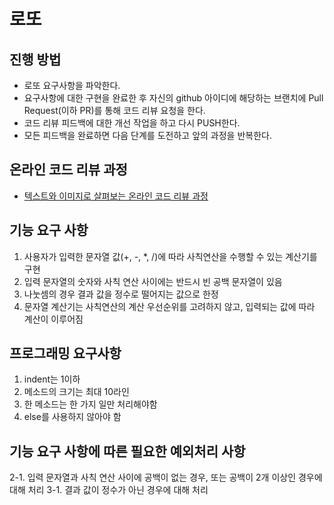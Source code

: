 # 로또
## 진행 방법
* 로또 요구사항을 파악한다.
* 요구사항에 대한 구현을 완료한 후 자신의 github 아이디에 해당하는 브랜치에 Pull Request(이하 PR)를 통해 코드 리뷰 요청을 한다.
* 코드 리뷰 피드백에 대한 개선 작업을 하고 다시 PUSH한다.
* 모든 피드백을 완료하면 다음 단계를 도전하고 앞의 과정을 반복한다.

## 온라인 코드 리뷰 과정
* [텍스트와 이미지로 살펴보는 온라인 코드 리뷰 과정](https://github.com/next-step/nextstep-docs/tree/master/codereview)

## 기능 요구 사항
1. 사용자가 입력한 문자열 값(+, -, *, /)에 따라 사칙연산을 수행할 수 있는 계산기를 구현
2. 입력 문자열의 숫자와 사칙 연산 사이에는 반드시 빈 공백 문자열이 있음
3. 나눗셈의 경우 결과 값을 정수로 떨어지는 값으로 한정
4. 문자열 계산기는 사칙연산의 계산 우선순위를 고려하지 않고, 입력되는 값에 따라 계산이 이루어짐

## 프로그래밍 요구사항
1. indent는 1이하
2. 메소드의 크기는 최대 10라인
3. 한 메소드는 한 가지 일만 처리해야함
4. else를 사용하지 않아야 함

## 기능 요구 사항에 따른 필요한 예외처리 사항
2-1. 입력 문자열과 사칙 연산 사이에 공백이 없는 경우, 또는 공백이 2개 이상인 경우에 대해 처리
3-1. 결과 값이 정수가 아닌 경우에 대해 처리